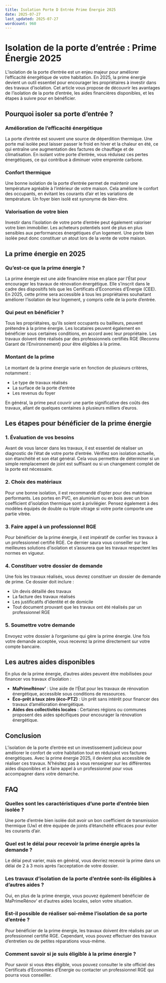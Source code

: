 ```yaml
---
title: Isolation Porte D Entrée Prime Énergie 2025
date: 2025-07-27
last_updated: 2025-07-27
wordcount: 960
---
```


# Isolation de la porte d’entrée : Prime Énergie 2025

L’isolation de la porte d’entrée est un enjeu majeur pour améliorer l’efficacité énergétique de votre habitation. En 2025, la prime énergie devient un outil essentiel pour encourager les propriétaires à investir dans des travaux d’isolation. Cet article vous propose de découvrir les avantages de l’isolation de la porte d’entrée, les aides financières disponibles, et les étapes à suivre pour en bénéficier.

## Pourquoi isoler sa porte d’entrée ?

### Amélioration de l’efficacité énergétique

La porte d’entrée est souvent une source de déperdition thermique. Une porte mal isolée peut laisser passer le froid en hiver et la chaleur en été, ce qui entraîne une augmentation des factures de chauffage et de climatisation. En isolant votre porte d’entrée, vous réduisez ces pertes énergétiques, ce qui contribue à diminuer votre empreinte carbone.

### Confort thermique

Une bonne isolation de la porte d’entrée permet de maintenir une température agréable à l’intérieur de votre maison. Cela améliore le confort des occupants, en évitant les courants d’air et les variations de température. Un foyer bien isolé est synonyme de bien-être.

### Valorisation de votre bien

Investir dans l’isolation de votre porte d’entrée peut également valoriser votre bien immobilier. Les acheteurs potentiels sont de plus en plus sensibles aux performances énergétiques d’un logement. Une porte bien isolée peut donc constituer un atout lors de la vente de votre maison.

## La prime énergie en 2025

### Qu’est-ce que la prime énergie ?

La prime énergie est une aide financière mise en place par l’État pour encourager les travaux de rénovation énergétique. Elle s’inscrit dans le cadre des dispositifs tels que les Certificats d’Économies d’Énergie (CEE). En 2025, cette prime sera accessible à tous les propriétaires souhaitant améliorer l’isolation de leur logement, y compris celle de la porte d’entrée.

### Qui peut en bénéficier ?

Tous les propriétaires, qu’ils soient occupants ou bailleurs, peuvent prétendre à la prime énergie. Les locataires peuvent également en bénéficier sous certaines conditions, en accord avec leur propriétaire. Les travaux doivent être réalisés par des professionnels certifiés RGE (Reconnu Garant de l’Environnement) pour être éligibles à la prime.

### Montant de la prime

Le montant de la prime énergie varie en fonction de plusieurs critères, notamment :

- Le type de travaux réalisés
- La surface de la porte d’entrée
- Les revenus du foyer

En général, la prime peut couvrir une partie significative des coûts des travaux, allant de quelques centaines à plusieurs milliers d’euros.

## Les étapes pour bénéficier de la prime énergie

### 1. Évaluation de vos besoins

Avant de vous lancer dans les travaux, il est essentiel de réaliser un diagnostic de l’état de votre porte d’entrée. Vérifiez son isolation actuelle, son étanchéité et son état général. Cela vous permettra de déterminer si un simple remplacement de joint est suffisant ou si un changement complet de la porte est nécessaire.

### 2. Choix des matériaux

Pour une bonne isolation, il est recommandé d’opter pour des matériaux performants. Les portes en PVC, en aluminium ou en bois avec un bon coefficient d’isolation thermique sont à privilégier. Pensez également à des modèles équipés de double ou triple vitrage si votre porte comporte une partie vitrée.

### 3. Faire appel à un professionnel RGE

Pour bénéficier de la prime énergie, il est impératif de confier les travaux à un professionnel certifié RGE. Ce dernier saura vous conseiller sur les meilleures solutions d’isolation et s’assurera que les travaux respectent les normes en vigueur.

### 4. Constituer votre dossier de demande

Une fois les travaux réalisés, vous devrez constituer un dossier de demande de prime. Ce dossier doit inclure :

- Un devis détaillé des travaux
- La facture des travaux réalisés
- Les justificatifs d’identité et de domicile
- Tout document prouvant que les travaux ont été réalisés par un professionnel RGE

### 5. Soumettre votre demande

Envoyez votre dossier à l’organisme qui gère la prime énergie. Une fois votre demande acceptée, vous recevrez la prime directement sur votre compte bancaire.

## Les autres aides disponibles

En plus de la prime énergie, d’autres aides peuvent être mobilisées pour financer vos travaux d’isolation :

- **MaPrimeRénov’** : Une aide de l’État pour les travaux de rénovation énergétique, accessible sous conditions de ressources.
- **Éco-prêt à taux zéro (éco-PTZ)** : Un prêt sans intérêt pour financer des travaux d’amélioration énergétique.
- **Aides des collectivités locales** : Certaines régions ou communes proposent des aides spécifiques pour encourager la rénovation énergétique.

## Conclusion

L’isolation de la porte d’entrée est un investissement judicieux pour améliorer le confort de votre habitation tout en réduisant vos factures énergétiques. Avec la prime énergie 2025, il devient plus accessible de réaliser ces travaux. N’hésitez pas à vous renseigner sur les différentes aides disponibles et à faire appel à un professionnel pour vous accompagner dans votre démarche.

## FAQ

### Quelles sont les caractéristiques d’une porte d’entrée bien isolée ?

Une porte d’entrée bien isolée doit avoir un bon coefficient de transmission thermique (Uw) et être équipée de joints d’étanchéité efficaces pour éviter les courants d’air.

### Quel est le délai pour recevoir la prime énergie après la demande ?

Le délai peut varier, mais en général, vous devriez recevoir la prime dans un délai de 2 à 3 mois après l’acceptation de votre dossier.

### Les travaux d’isolation de la porte d’entrée sont-ils éligibles à d’autres aides ?

Oui, en plus de la prime énergie, vous pouvez également bénéficier de MaPrimeRénov’ et d’autres aides locales, selon votre situation.

### Est-il possible de réaliser soi-même l’isolation de sa porte d’entrée ?

Pour bénéficier de la prime énergie, les travaux doivent être réalisés par un professionnel certifié RGE. Cependant, vous pouvez effectuer des travaux d’entretien ou de petites réparations vous-même.

### Comment savoir si je suis éligible à la prime énergie ?

Pour savoir si vous êtes éligible, vous pouvez consulter le site officiel des Certificats d’Économies d’Énergie ou contacter un professionnel RGE qui pourra vous conseiller.